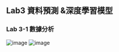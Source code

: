 ## Lab3 資料預測 &深度學習模型
### Lab 3-1 數據分析
![image](https://github.com/MinChunXie/WorkM/assets/100060507/5cafcc68-f855-4906-b12d-bc79feb9ce76)
![image](https://github.com/MinChunXie/WorkM/assets/100060507/b23101f4-7046-4909-a21c-6327c83e7b7f)
